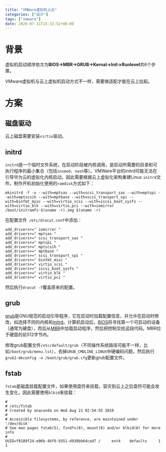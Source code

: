 ```yaml
---
title: "VMWare虚拟机上云"
categories: ["设计"]
tags: ["vmware"]
date: 2020-07-11T15:32:52+08:00
---
```


# 背景

虚拟机启动顺序依次为**BIOS->MBR->GRUB->Kernal->Init->Runlevel**共6个步骤。

VMware虚拟机与云上虚拟机启动方式不一样，需要做适配才能在云上拉起。

# 方案

## 磁盘驱动

云上磁盘需要安装`virtio`驱动。

## initrd

`initrd`是一个临时文件系统，在启动阶段被内核调用，是启动所需要的目录和可执行程序的最小集合（包括`insmod`、`nash`等）。VMWare平台的initrd可能无法在引导华为云的虚拟化内核启动，因此需要根据云上虚拟化架构重建Linux `initrd`文件。制作开机初始化使用的`ramdisk`方式如下：

```shell
mkinitrd -f -v --with=mptsas --with=scsi_transport_sas --with=mptspi --with=mptscsih --with=mptbase --with=scsi_transport_spi --with=binfmt_misc --with=virtio_scsi --with=iscsi_boot_sysfs --with=virtio_blk --with=virtio_pci --with=iomirror /boot/initramfs-$(uname -r).img $(uname -r)
```

在配置文件` /etc/dracut.conf`中添加：

```shell
add_drivers+=" iomirror "
add_drivers+=" mptsas "
add_drivers+=" scsi_transport_sas "
add_drivers+=" mptspi "
add_drivers+=" mptscsih "
add_drivers+=" mptbase "
add_drivers+=" scsi_transport_spi "
add_drivers+=" binfmt_misc "
add_drivers+=" virtio_scsi "
add_drivers+=" iscsi_boot_sysfs "
add_drivers+=" virtio_blk "
add_drivers+=" virtio_pci "
```

然后执行`dracut -f`覆盖原来的配置。

## grub

[grub](https://zh.wikipedia.org/wiki/GNU_GRUB)是GNU规范的启动引导程序，它在启动时加载配置信息，并允许在启动时修改，如选择不同的内核和[initrd](https://zh.wikipedia.org/wiki/Initrd)。计算机启动后，[BIOS](https://zh.wikipedia.org/wiki/BIOS)将寻找第一个可启动的设备（通常为硬盘），而后从[MBR](https://zh.wikipedia.org/wiki/MBR)中加载启动程序，然后把控制交给这段代码。MBR位于硬盘的前512字节内。

修改grub配置文件`/etc/default/grub`（不同操作系统路径可能不一样，比如`/boot/grub/menu.lst`），去掉`GRUB_CMDLINE_LINUX`中硬编码问题，然后执行` grub2-mkconfig -o /boot/grub/grub.cfg`更新grub配置文件。

## fstab

`fstab`是磁盘挂载配置文件，如果使用盘符来挂载，容灾到云上之后盘符可能会发生变化，因此需要使用`blkid`来挂载：

```shell
#
# /etc/fstab
# Created by anaconda on Wed Aug 21 02:54:55 2019
#
# Accessible filesystems, by reference, are maintained under '/dev/disk'
# See man pages fstab(5), findfs(8), mount(8) and/or blkid(8) for more info
#
UUID=f8189f24-e06b-4bf0-9351-d930bb64cad7 /     ext4    defaults     1 1
```
